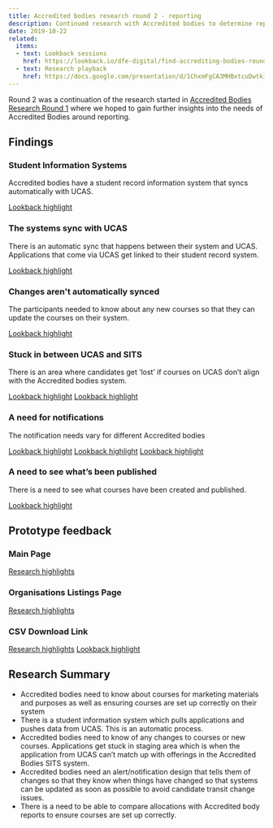 ```yaml
---
title: Accredited bodies research round 2 - reporting
description: Continued research with Accredited bodies to determine reporting needs
date: 2019-10-22
related:
  items:
  - text: Lookback sessions
    href: https://lookback.io/dfe-digital/find-accrediting-bodies-round-2
  - text: Research playback
    href: https://docs.google.com/presentation/d/1ChxmFgCA3MHBxtcuDwtkiUeNdYBXs2prmeqa9jtQuk8/edit#slide=id.g75687fc910_0_119
---
```

Round 2 was a continuation of the research started in [Accredited Bodies Research Round 1](link) where we hoped to gain further insights into the needs of Accredited Bodies around reporting.

## Findings

### Student Information Systems

Accredited bodies have a student record information system that syncs automatically with UCAS.

[Lookback highlight](https://docs.google.com/presentation/d/1ChxmFgCA3MHBxtcuDwtkiUeNdYBXs2prmeqa9jtQuk8/edit#slide=id.g6b4896b14d_1_124)

### The systems sync with UCAS

There is an automatic sync that happens between their system and UCAS. Applications that come via UCAS get linked to their student record system.

[Lookback highlight](https://docs.google.com/presentation/d/1ChxmFgCA3MHBxtcuDwtkiUeNdYBXs2prmeqa9jtQuk8/edit#slide=id.g6b4896b14d_1_22)

### Changes aren't automatically synced

The participants needed to know about any new courses so that they can update the courses on their system.

[Lookback highlight](https://docs.google.com/presentation/d/1ChxmFgCA3MHBxtcuDwtkiUeNdYBXs2prmeqa9jtQuk8/edit#slide=id.g6b4896b14d_1_36)

### Stuck in between UCAS and SITS

There is an area where candidates get ‘lost’ if courses on UCAS don’t align with the Accredited bodies system.

[Lookback highlight](https://docs.google.com/presentation/d/1ChxmFgCA3MHBxtcuDwtkiUeNdYBXs2prmeqa9jtQuk8/edit#slide=id.g6b29d61f1c_0_18)
[Lookback highlight](https://docs.google.com/presentation/d/1ChxmFgCA3MHBxtcuDwtkiUeNdYBXs2prmeqa9jtQuk8/edit#slide=id.g6b4896b14d_1_16)

### A need for notifications

The notification needs vary for different Accredited bodies

[Lookback highlight](https://docs.google.com/presentation/d/1ChxmFgCA3MHBxtcuDwtkiUeNdYBXs2prmeqa9jtQuk8/edit#slide=id.g6b4896b14d_1_44)
[Lookback highlight](https://docs.google.com/presentation/d/1ChxmFgCA3MHBxtcuDwtkiUeNdYBXs2prmeqa9jtQuk8/edit#slide=id.g75687fc910_0_53)
[Lookback highlight](https://docs.google.com/presentation/d/1ChxmFgCA3MHBxtcuDwtkiUeNdYBXs2prmeqa9jtQuk8/edit#slide=id.g6b4896b14d_1_117)

### A need to see what’s been published

There is a need to see what courses have been created and published.

[Lookback highlight](https://docs.google.com/presentation/d/1ChxmFgCA3MHBxtcuDwtkiUeNdYBXs2prmeqa9jtQuk8/edit#slide=id.g6b4896b14d_1_61)

## Prototype feedback

### Main Page

[Research highlights](https://docs.google.com/presentation/d/1ChxmFgCA3MHBxtcuDwtkiUeNdYBXs2prmeqa9jtQuk8/edit#slide=id.g70bcc29089_0_19)

### Organisations Listings Page

[Research highlights](https://docs.google.com/presentation/d/1ChxmFgCA3MHBxtcuDwtkiUeNdYBXs2prmeqa9jtQuk8/edit#slide=id.g6b4896b14d_1_76)

### CSV Download Link

[Research highlights](https://docs.google.com/presentation/d/1ChxmFgCA3MHBxtcuDwtkiUeNdYBXs2prmeqa9jtQuk8/edit#slide=id.g6b4896b14d_1_72)
[Lookback highlight](https://docs.google.com/presentation/d/1ChxmFgCA3MHBxtcuDwtkiUeNdYBXs2prmeqa9jtQuk8/edit#slide=id.g75687fc910_0_60)

## Research Summary

* Accredited bodies need to know about courses for marketing materials and purposes as well as ensuring courses are set up correctly on their system 
* There is a student information system which pulls applications and pushes data from UCAS. This is an automatic process.
* Accredited bodies need to know of any changes to courses or new courses. Applications get stuck in staging area which is when the application from UCAS can’t match up with offerings in the Accredited Bodies SITS system.
* Accredited bodies need an alert/notification design that tells them of changes so that they know when things have changed so that systems can be updated as soon as possible to avoid candidate transit change issues.
* There is a need to be able to compare allocations with Accredited body reports to ensure courses are set up correctly.

